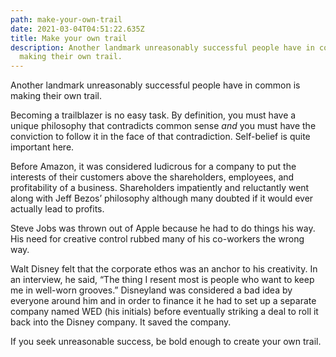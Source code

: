```yaml
---
path: make-your-own-trail
date: 2021-03-04T04:51:22.635Z
title: Make your own trail
description: Another landmark unreasonably successful people have in common is
  making their own trail.
---
```

Another landmark unreasonably successful people have in common is making their own trail.

Becoming a trailblazer is no easy task. By definition, you must have a unique philosophy that contradicts common sense *and* you must have the conviction to follow it in the face of that contradiction. Self-belief is quite important here.

Before Amazon, it was considered ludicrous for a company to put the interests of their customers above the shareholders, employees, and profitability of a business. Shareholders impatiently and reluctantly went along with Jeff Bezos’ philosophy although many doubted if it would ever actually lead to profits.

Steve Jobs was thrown out of Apple because he had to do things his way. His need for creative control rubbed many of his co-workers the wrong way. 

Walt Disney felt that the corporate ethos was an anchor to his creativity. In an interview, he said, “The thing I resent most is people who want to keep me in well-worn grooves.” Disneyland was considered a bad idea by everyone around him and in order to finance it he had to set up a separate company named WED (his initials) before eventually striking a deal to roll it back into the Disney company. It saved the company.

If you seek unreasonable success, be bold enough to create your own trail.